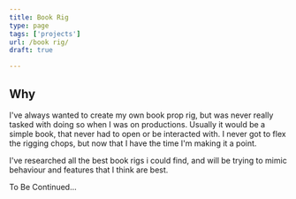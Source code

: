 ```yaml
---
title: Book Rig
type: page
tags: ['projects']
url: /book rig/
draft: true

---
```




## Why

I've always wanted to create my own book prop rig, but was never really tasked with doing so when I was on productions.  Usually it would be a simple book, that never had to open or be interacted with. I never got to flex the rigging chops, but now that I have the time I'm making it a point. 

I've researched all the best book rigs i could find, and will be trying to mimic behaviour and features that I think are best.


To Be Continued...